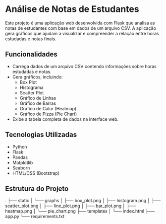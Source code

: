 # Análise de Notas de Estudantes

Este projeto é uma aplicação web desenvolvida com Flask que analisa as notas de estudantes com base em dados de um arquivo CSV. A aplicação gera gráficos que ajudam a visualizar e compreender a relação entre horas estudadas e notas finais.

## Funcionalidades

- Carrega dados de um arquivo CSV contendo informações sobre horas estudadas e notas.
- Gera gráficos, incluindo:
  - Box Plot
  - Histograma
  - Scatter Plot
  - Gráfico de Linhas
  - Gráfico de Barras
  - Gráfico de Calor (Heatmap)
  - Gráfico de Pizza (Pie Chart)
- Exibe a tabela completa de dados na interface web.

## Tecnologias Utilizadas

- Python
- Flask
- Pandas
- Matplotlib
- Seaborn
- HTML/CSS (Bootstrap)

## Estrutura do Projeto

. ├── static │ └── graphs │ ├── box_plot.png │ ├── histogram.png │ ├── scatter_plot.png │ ├── line_plot.png │ ├── bar_plot.png │ ├── heatmap.png │ └── pie_chart.png ├── templates │ └── index.html ├── app.py └── requirements.txt



